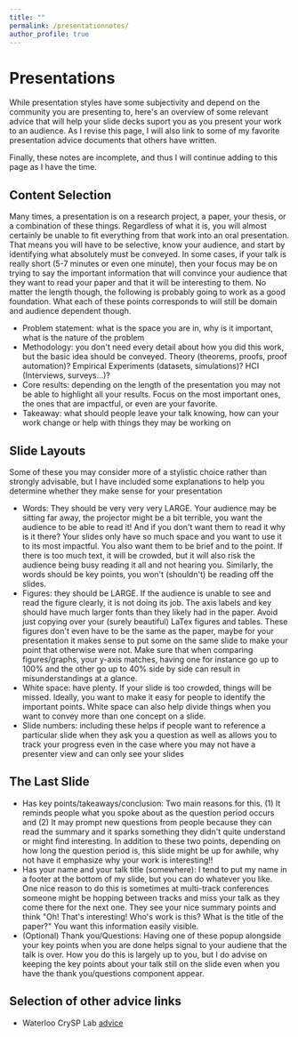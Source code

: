 ```yaml
---
title: ""
permalink: /presentationnotes/
author_profile: true
---
```


<h1>Presentations</h1>
While presentation styles have some subjectivity and depend on the community you are presenting to, here's an overview of some relevant advice that will help your slide decks suport you as you present your work to an audience. As I revise this page, I will also link to some of my favorite presentation advice documents that others have written.

Finally, these notes are incomplete, and thus I will continue adding to this page as I have the time. 


<h2>Content Selection</h2>
Many times, a presentation is on a research project, a paper, your thesis, or a combination of these things. Regardless of what it is, you will almost certainly be unable to fit everything from that work into an oral presentation. That means you will have to be selective, know your audience, and start by identifying what absolutely must be conveyed. In some cases, if your talk is really short (5-7 minutes or even one minute), then your focus may be on trying to say the important information that will convince your audience that they want to read your paper and that it will be interesting to them. No matter the length though, the following is probably going to work as a good foundation. What each of these points corresponds to will still be domain and audience dependent though. 
<ul>
  <li>Problem statement: what is the space you are in, why is it important, what is the nature of the problem</li>
  <li>Methodology: you don't need every detail about how you did this work, but the basic idea should be conveyed. Theory (theorems, proofs, proof automation)? Empirical Experiments (datasets, simulations)? HCI (Interviews, surveys...)?</li>
  <li>Core results: depending on the length of the presentation you may not be able to highlight all your results. Focus on the most important ones, the ones that are impactful, or even are your favorite.</li>
  <li>Takeaway: what should people leave your talk knowing, how can your work change or help with things they may be working on</li>
</ul>

<h2>Slide Layouts</h2>
Some of these you may consider more of a stylistic choice rather than strongly advisable, but I have included some explanations to help you determine whether they make sense for your presentation
<ul>
  <li>Words: They should be very very very LARGE. Your audience may be sitting far away, the projector might be a bit terrible, you want the audience to be able to read it! And if you don't want them to read it why is it there? Your slides only have so much space and you want to use it to its most impactful. You also want them to be brief and to the point. If there is too much text, it will be crowded, but it will also risk the audience being busy reading it all and not hearing you. Similarly, the words should be key points, you won't (shouldn't) be reading off the slides. </li>
  <li>Figures: they should be LARGE. If the audience is unable to see and read the figure clearly, it is not doing its job. The axis labels and key should have much larger fonts than they likely had in the paper. Avoid just copying over your (surely beautiful) LaTex figures and tables. These figures don't even have to be the same as the paper, maybe for your presentation it makes sense to put some on the same slide to make your point that otherwise were not. Make sure that when comparing figures/graphs, your y-axis matches, having one for instance go up to 100% and the other go up to 40% side by side can result in misunderstandings at a glance. </li>
  <li>White space: have plenty. If your slide is too crowded, things will be missed. Ideally, you want to make it easy for people to identify the important points. White space can also help divide things when you want to convey more than one concept on a slide. </li>
  <li>Slide numbers: including these helps if people want to reference a particular slide when they ask you a question as well as allows you to track your progress even in the case where you may not have a presenter view and can only see your slides</li>
</ul>


<h2>The Last Slide</h2>
<ul>
  <li>Has key points/takeaways/conclusion: Two main reasons for this. (1) It reminds people what you spoke about as the question period occurs and (2) It may prompt new questions from people because they can read the summary and it sparks something they didn't quite understand or might find interesting. In addition to these two points, depending on how long the question period is, this slide might be up for awhile, why not have it emphasize why your work is interesting!!</li>
  <li>Has your name and your talk title (somewhere): I tend to put my name in a footer at the bottom of my slide, but you can do whatever you like. One nice reason to do this is sometimes at multi-track conferences someone might be hopping between tracks and miss your talk as they come there for the next one. They see your nice summary points and think "Oh! That's interesting! Who's work is this? What is the title of the paper?" You want this information easily visible. </li>
  <li>(Optional) Thank you/Questions: Having one of these popup alongside your key points when you are done helps signal to your audiene that the talk is over. How you do this is largely up to you, but I do advise on keeping the key points about your talk still on the slide even when you have the thank you/questions component appear. </li>
</ul>


<h2>Selection of other advice links</h2>
<ul>
  <li>Waterloo CrySP Lab <a href="https://cs.uwaterloo.ca/twiki/view/CrySP/MakingPresentations">advice</a></li>
</ul>

